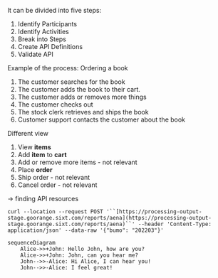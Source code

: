 It can be divided into five steps:
1. Identify Participants
2. Identify Activities
3. Break into Steps
4. Create API Definitions
5. Validate API


Example of the process: Ordering a book
1. The customer searches for the book
2. The customer adds the book to their cart.
3. The customer adds or removes more things
4. The customer checks out
5. The stock clerk retrieves and ships the book
6. Customer support contacts the customer about the book

Different view
1. View **items**
2. Add **item** to **cart**
3. Add or remove more items - not relevant
4. Place **order**
5. Ship order - not relevant
6. Cancel order - not relevant

-> finding API resources


`curl --location --request POST '``[https://processing-output-stage.goorange.sixt.com/reports/aena](https://processing-output-stage.goorange.sixt.com/reports/aena)``' --header 'Content-Type: application/json' --data-raw '{"bumo": "202203"}'`

```mermaid
sequenceDiagram
    Alice->>+John: Hello John, how are you?
    Alice->>+John: John, can you hear me?
    John-->>-Alice: Hi Alice, I can hear you!
    John-->>-Alice: I feel great!
```